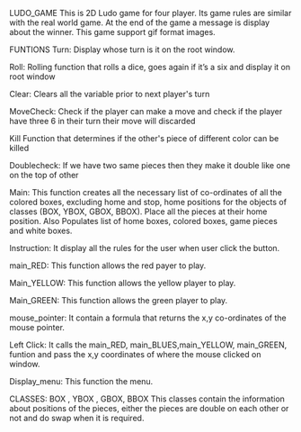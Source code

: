 LUDO_GAME
This is 2D Ludo game for four player. Its game rules are similar with the real world game. At the end of the game a message is display about the winner. This game support gif format images.

FUNTIONS
Turn:
Display whose turn is it on the root window.

Roll:
Rolling function that rolls a dice, goes again if it’s a six and display it on root window

Clear:
Clears all the variable prior to next player's turn

MoveCheck:
Check if the player can make a move and check if the player have three 6 in their turn their move will discarded

Kill
Function that determines if the other's piece of different color can be killed

Doublecheck:
If we have two same pieces then they make it double like one on the top of other

Main:
This function creates all the necessary list of co-ordinates of all the colored boxes, excluding home and stop, home positions for the objects of classes (BOX, YBOX, GBOX, BBOX). Place all the pieces at their home position. Also Populates list of home boxes, colored boxes, game pieces and white boxes.

Instruction:
It display all the rules for the user when user click the button.

main_RED:
This function allows the red payer to play.

Main_YELLOW:
This function allows the yellow player to play.

Main_GREEN:
This function allows the green player to play.

mouse_pointer:
It contain a formula that returns the x,y co-ordinates of the mouse pointer.

Left Click:
It calls the main_RED, main_BLUES,main_YELLOW, main_GREEN, funtion and pass the x,y coordinates of where the mouse clicked on window.

Display_menu:
This function the menu.

CLASSES:
BOX , YBOX , GBOX, BBOX
This classes contain the information about positions of the pieces, either the pieces are double on each other or not and do swap when it is required.

